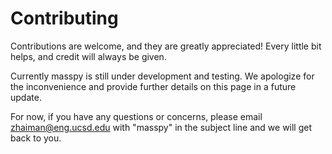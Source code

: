 # Contributing

Contributions are welcome, and they are greatly appreciated! Every little bit
helps, and credit will always be given.

Currently masspy is still under development and testing. We apologize
for the inconvenience and provide further details on this page in a
future update.

For now, if you have any questions or concerns, please email
zhaiman@eng.ucsd.edu with "masspy" in the subject line and we will get back to
you.
